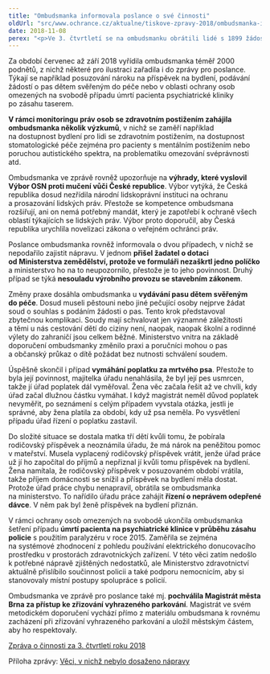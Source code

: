 ```yaml
---
title: "Ombudsmanka informovala poslance o své činnosti"
oldUrl: "src/www.ochrance.cz/aktualne/tiskove-zpravy-2018/ombudsmanka-informovala-poslance-o-sve-cinnosti"
date: 2018-11-08
perex: "<p>Ve 3. čtvrtletí se na ombudsmanku obrátili lidé s 1899 žádostmi o pomoc. Nejčastěji se jejich výhrady týkaly postupu Vězeňské služby ČR, důchodů a dávek pomoci v hmotné nouzi. V 60 přijatých podnětech se objevila námitka nerovného zacházení. To nejpodstatnější ze své činnosti ve 3. čtvrtletí shrnula ombudsmanka ve zprávě, kterou zaslala Poslanecké sněmovně.</p>"
---
```


<!-- imported from the old website -->

<p>Za období červenec až září 2018 vyřídila ombudsmanka téměř 2000 podnětů, z nichž některé pro ilustraci zařadila i do zprávy pro poslance. Týkají se například posuzování nároku na příspěvek na bydlení, podávání žádostí o pas dětem svěřeným do péče nebo v oblasti ochrany osob omezených na svobodě případu úmrtí pacienta psychiatrické kliniky po zásahu taserem. </p> <p><b>V rámci monitoringu práv osob se zdravotním postižením zahájila ombudsmanka několik výzkumů</b>, v nichž se zaměří například na dostupnost bydlení pro lidi se zdravotním postižením, na dostupnost stomatologické péče zejména pro pacienty s mentálním postižením nebo poruchou autistického spektra, na problematiku omezování svéprávnosti atd.</p> <p>Ombudsmanka ve zprávě rovněž upozorňuje na <b>výhrady, které vyslovil Výbor OSN proti mučení vůči České republice</b>. Výbor vytýká, že Česká republika dosud nezřídila národní lidskoprávní instituci na ochranu a prosazování lidských práv. Přestože se kompetence ombudsmana rozšiřují, ani on nemá potřebný mandát, který je zapotřebí k ochraně všech oblastí týkajících se lidských práv. Výbor proto doporučil, aby Česká republika urychlila novelizaci zákona o veřejném ochránci práv.</p><p>Poslance ombudsmanka rovněž informovala o dvou případech, v nichž se nepodařilo zajistit nápravu. V jednom <b>přišel žadatel o dotaci od Ministerstva zemědělství, protože ve formuláři nezaškrtl jedno políčko</b> a ministerstvo ho na to neupozornilo, přestože je to jeho povinnost. Druhý případ se týká <b>nesouladu výrobního provozu se stavebním zákonem</b>.</p> <p>Změny praxe dosáhla ombudsmanka u <b>vydávání pasu dětem svěřeným do péče</b>. Dosud museli pěstouni nebo jiné pečující osoby nejprve žádat soud o souhlas s podáním žádosti o pas. Tento krok představoval zbytečnou komplikaci. Soudy mají schvalovat jen významné záležitosti a těmi u nás cestování dětí do ciziny není, naopak, naopak školní a rodinné výlety do zahraničí jsou celkem běžné. Ministerstvo vnitra na základě doporučení ombudsmanky změnilo praxi a poručníci mohou o pas a občanský průkaz o dítě požádat bez nutnosti schválení soudem.</p> <p>Úspěšně skončil i případ <b>vymáhání poplatku za mrtvého psa</b>. Přestože to byla její povinnost, majitelka úřadu nenahlásila, že byl její pes usmrcen, takže jí úřad poplatek dál vyměřoval. Žena věc začala řešit až ve chvíli, kdy úřad začal dlužnou částku vymáhat. I když magistrát neměl důvod poplatek nevyměřit, po seznámení s celým případem vyvstala otázka, jestli je správné, aby žena platila za období, kdy už psa neměla. Po vysvětlení případu úřad řízení o poplatku zastavil.</p> <p>Do složité situace se dostala matka tří dětí kvůli tomu, že pobírala rodičovský příspěvek a neoznámila úřadu, že má nárok na peněžitou pomoc v mateřství. Musela vyplacený rodičovský příspěvek vrátit, jenže úřad práce už jí ho započítal do příjmů a nepřiznal jí kvůli tomu příspěvek na bydlení. Žena namítala, že rodičovský příspěvek v posuzovaném období vrátila, takže příjem domácnosti se snížil a příspěvek na bydlení měla dostat. Protože úřad práce chybu nenapravil, obrátila se ombudsmanka na ministerstvo. To nařídilo úřadu práce zahájit <b>řízení o neprávem odepřené dávce</b>. V něm pak byl ženě příspěvek na bydlení přiznán.</p> <p>V rámci ochrany osob omezených na svobodě ukončila ombudsmanka šetření případu <b>úmrtí pacienta na psychiatrické klinice v průběhu zásahu policie</b> s použitím paralyzéru v roce 2015. Zaměřila se zejména na systémové zhodnocení z pohledu používání elektrického donucovacího prostředku v prostorách zdravotnických zařízení. V této věci zatím nedošlo k potřebné nápravě zjištěných nedostatků, ale Ministerstvo zdravotnictví aktuálně přislíbilo součinnost policii a také podporu nemocnicím, aby si stanovovaly místní postupy spolupráce s policií.</p><p> Ombudsmanka ve zprávě pro poslance také mj. <b>pochválila Magistrát města Brna za přístup ke zřizování vyhrazeného parkování</b>. Magistrát ve svém metodickém doporučení vychází přímo z materiálu ombudsmana k rovnému zacházení při zřizování vyhrazeného parkování a uložil městským částem, aby ho respektovaly.</p><p><a href="https://www.ochrance.cz/fileadmin/user_upload/zpravy_pro_poslaneckou_snemovnu/Ctvrtletky/2018/2018-III-Q.pdf" target="_blank">Zpráva o činnosti za 3. čtvrtletí roku 2018</a></p><p>Příloha zprávy: <a href="https://www.ochrance.cz/fileadmin/user_upload/zpravy_pro_poslaneckou_snemovnu/Ctvrtletky/2018/2018-III-Q-sankce.pdf" target="_blank">Věci, v nichž nebylo dosaženo nápravy</a></p>
